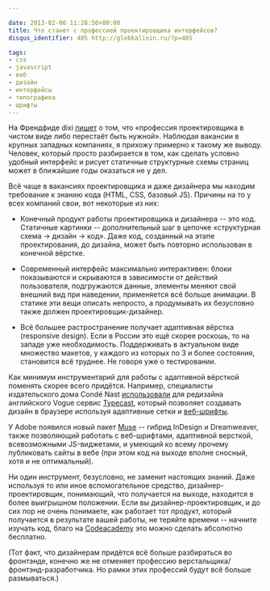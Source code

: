 ```yaml
---

date: 2013-02-06 11:28:50+00:00
title: Что станет с профессией проектировщика интерфейсов?
disqus_identifier: 405 http://glebkalinin.ru/?p=405

tags:
- css
- javascript
- веб
- дизайн
- интерфейсы
- типографика
- шрифты
---
```


На Френдфиде dixi [пишет](http://friendfeed.com/dixi/8e83aee9) о том, что «профессия проектировщика в чистом виде либо перестаёт быть нужной». Наблюдая вакансии в крупных западных компаниях, я прихожу примерно к такому же выводу. Человек, который просто разбирается в том, как сделать условно удобный интерфейс и рисует статичные структурные схемы страниц может в ближайшие годы оказаться не у дел.

Всё чаще в вакансиях проектировщика и даже дизайнера мы находим требование к знанию кода (HTML, CSS, базовый JS). Причины на то у всех компаний свои, вот некоторые из них:




	
  * Конечный продукт работы проектировщика и дизайнера -- это код. Статичные картинки -- дополнительный шаг в цепочке «структурная схема -> дизайн -> код». Даже код, созданный на этапе проектирования, до дизайна, может быть повторно использован в конечной вёрстке.

	
  * Современный интерфейс максимально интерактивен: блоки показываются и скрываются в зависимости от действий пользователя, подгружаются данные, элементы меняют свой внешний вид при наведении, применяется всё больше анимации. В статике эти вещи описать непросто, а продумывать их безусловно также должен проектировщик-дизайнер.

	
  * Всё большее растространение получает адаптивная вёрстка (responsive design). Если в России это ещё скорее роскошь, то на западе уже необходимость. Поддерживать в актуальном виде множество макетов, у каждого из которых по 3 и более состояния, становится всё труднее. Не говоря уже о тестировании.



Как минимум инструментарий для работы с адаптивной вёрсткой поменять скорее всего придётся. Например, специалисты издательского дома Condé Nast [использовали](https://typecast.com/customers/conde-nast) для редизайна английского Vogue сервис [Typecast](https://typecast.com/), который позволяет создавать дизайн в браузере используя адаптивные сетки и [веб-шрифты](http://glebkalinin.ru/web-typograph/).

У Adobe появился новый пакет [Muse](http://www.adobe.com/products/muse.html) -- гибрид InDesign и Dreamweaver, также позволяющий работать с веб-шрифтами, адаптивной версткой, всевозможными JS-виджетами, и умеющий ко всему прочему публиковать сайты в вебе (при этом код на выходе вполне сносный, хотя и не оптимальный). 

Ни один инструмент, безусловно, не заменит настоящих знаний. Даже используя то или иное вспомогательное средство, дизайнер-проектировщик, понимающий, что получается на выходе, находится в более выигрышном положении. Если вы дизайнер-проектировщик, и до сих пор не очень понимаете, как работает тот продукт, который получается в результате вашей работы, не теряйте времени -- начните изучать код, благо на [Codeacademy](http://codecademy.com) это можно сделать абсолютно бесплатно. 

(Тот факт, что дизайнерам придётся всё больше разбираться во фронтэнде, конечно же не отменяет профессию верстальщика/фронтэнд-разработчика. Но рамки этих профессий будут всё больше размываться.)
